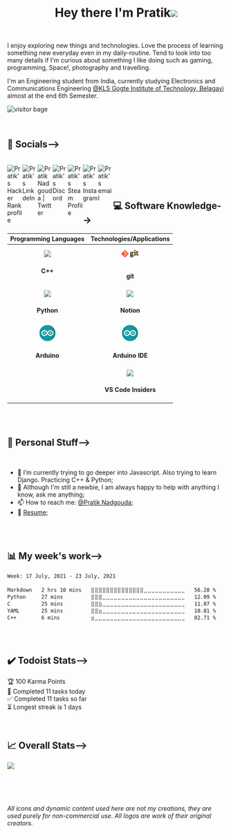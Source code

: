 <h1 align="center"> Hey there I'm Pratik<img src="https://media.giphy.com/media/hvRJCLFzcasrR4ia7z/giphy.gif" width="35px"> </h1>
<br />

I enjoy exploring new things and technologies. Love the process of learning something new everyday even in my daily-routine. Tend to look into too many details if I'm curious about something I like doing such as gaming, programming, Space!, photography and travelling.

I'm an Engineering student from India, currently studying Electronics and Communications Engineering [@KLS Gogte Institute of Technology, Belagavi](https://git.edu/) almost at the end 6th Semester.

![visitor bage](https://visitor-badge.glitch.me/badge?page_id=carbonautics.PratikNadgouda)

<br />

<h2> <b> 🙋 Socials--> </b></h2>

<br/>

<a href="https://www.hackerrank.com/carbonautics/">
  <img align="left" alt="Pratik's Hacker Rank profile" width="35px" src="https://cdn.jsdelivr.net/npm/simple-icons@v3/icons/hackerrank.svg" />
</a>
<a href="https://www.linkedin.com/in/pratiknadgouda/">
  <img align="left" alt="Pratik's LinkdeIn" width="35px" src="https://raw.githubusercontent.com/gauravghongde/social-icons/master/SVG/Color/LinkedIN.svg" />
</a>
<a href="https://twitter.com/Carbonautix">
  <img align="left" alt="Pratik Nadgouda | Twitter" width="35px" src="https://raw.githubusercontent.com/gauravghongde/social-icons/master/SVG/Color/Twitter.svg" />
</a>
<a href="https://discord.gg/x9PuXu5">
  <img align="left" alt="Pratik's Discord" width="35px" src="https://raw.githubusercontent.com/gauravghongde/social-icons/master/SVG/Color/Discord.svg" />
</a>
<a href="https://steamcommunity.com/id/carbonautics/">
  <img align="left" alt="Pratik's Steam Profile" width="35px" src="https://raw.githubusercontent.com/gauravghongde/social-icons/master/SVG/Color/Steam.svg" />
</a>
<a href="https://www.instagram.com/carbonautix/">
  <img align="left" alt="Pratik's Instagram" width="35px" src="https://raw.githubusercontent.com/gauravghongde/social-icons/master/SVG/Color/Instagram.svg" />
</a>
<a href="mailto:carbonautics@gmail.com">
  <img align="left" alt="Pratik's email" width="35px" src="https://raw.githubusercontent.com/gauravghongde/social-icons/master/SVG/Color/Gmail.svg" />
</a>

<br/>
<br/>
<br/>


<h2> <b> 💻 Software Knowledge--> </b></h2>


|Programming Languages | Technologies/Applications |
| :------------------: | :-----------------------: |
| <a><img height="55" src="https://raw.githubusercontent.com/yurijserrano/Github-Profile-Readme-Logos/master/programming%20languages/c%2B%2B.svg"></a> <h4>C++</h4> | <a><img height="40" src="https://raw.githubusercontent.com/github/explore/80688e429a7d4ef2fca1e82350fe8e3517d3494d/topics/git/git.png"></a><h4>git</h4> |
| <img height="45" src=https://raw.githubusercontent.com/yurijserrano/Github-Profile-Readme-Logos/master/programming%20languages/python.svg><h4>Python</h4> | <img height="45" src="https://raw.githubusercontent.com/gauravghongde/social-icons/master/SVG/Color/Notion.svg"><h4>Notion</h4> |
| <img height="40" src="https://raw.githubusercontent.com/github/explore/80688e429a7d4ef2fca1e82350fe8e3517d3494d/topics/arduino/arduino.png"><h4>Arduino</h4> | <img height="40" src="https://raw.githubusercontent.com/github/explore/80688e429a7d4ef2fca1e82350fe8e3517d3494d/topics/arduino/arduino.png"><h4>Arduino IDE</h4> |
| | <img height="40" src="https://upload.wikimedia.org/wikipedia/commons/4/4b/Visual_Studio_Code_Insiders_1.36_icon.svg"><h4>VS Code Insiders</h4>|

<br />
<br />


<h2> <b> 📌 Personal Stuff--> </b></h2>

<br/>

- 🌱 I’m currently trying to go deeper into Javascript. Also trying to learn Django.  Practicing C++ & Python;
- 💬 Although I'm still a newbie, I am always happy to help with anything I know, ask me anything;
- 📫 How to reach me: [@Pratik Nadgouda](https://twitter.com/Carbonautix);
- 📑 [Resume](https://drive.google.com/file/d/1acGD3B7PDNvI0FA7PyU9KFK6dTysjFSv/view?usp=sharing);

<br />
<br />


<h2> <b> 📊 My week's work--> </b></h2>

<!--START_SECTION:waka-->
```text
Week: 17 July, 2021 - 23 July, 2021

Markdown   2 hrs 10 mins   ⣿⣿⣿⣿⣿⣿⣿⣿⣿⣿⣿⣿⣿⣿⣀⣀⣀⣀⣀⣀⣀⣀⣀⣀⣀   56.28 % 
Python     27 mins         ⣿⣿⣿⣀⣀⣀⣀⣀⣀⣀⣀⣀⣀⣀⣀⣀⣀⣀⣀⣀⣀⣀⣀⣀⣀   12.09 % 
C          25 mins         ⣿⣿⣷⣀⣀⣀⣀⣀⣀⣀⣀⣀⣀⣀⣀⣀⣀⣀⣀⣀⣀⣀⣀⣀⣀   11.07 % 
YAML       25 mins         ⣿⣿⣶⣀⣀⣀⣀⣀⣀⣀⣀⣀⣀⣀⣀⣀⣀⣀⣀⣀⣀⣀⣀⣀⣀   10.81 % 
C++        6 mins          ⣶⣀⣀⣀⣀⣀⣀⣀⣀⣀⣀⣀⣀⣀⣀⣀⣀⣀⣀⣀⣀⣀⣀⣀⣀   02.71 % 
```
<!--END_SECTION:waka-->

<br/>
<br/>

<h2> <b> ✔️ Todoist Stats--></b></h2>

<!-- TODO-IST:START -->
🏆  100 Karma Points           
🌸  Completed 11 tasks today           
✅  Completed 11 tasks so far           
⏳  Longest streak is 1 days
<!-- TODO-IST:END -->

<br/>

<h2> <b> 📈 Overall Stats--></b></h2>

<p>
  <img src="https://github-readme-stats.vercel.app/api?username=carbonautics&show_icons=true&theme=onedark" />
</p>

<br/>
<br/>
<br/>

_All icons and dynamic content used here are not my creations, they are used purely for non-commercial use. All logos are work of their original creators._